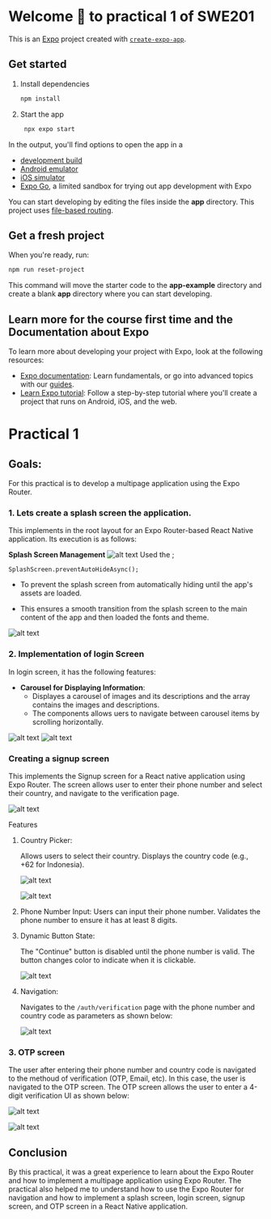 # Welcome 👋 to practical 1 of SWE201

This is an [Expo](https://expo.dev) project created with [`create-expo-app`](https://www.npmjs.com/package/create-expo-app).

## Get started

1. Install dependencies

   ```bash
   npm install
   ```

2. Start the app

   ```bash
    npx expo start
   ```

In the output, you'll find options to open the app in a

- [development build](https://docs.expo.dev/develop/development-builds/introduction/)
- [Android emulator](https://docs.expo.dev/workflow/android-studio-emulator/)
- [iOS simulator](https://docs.expo.dev/workflow/ios-simulator/)
- [Expo Go](https://expo.dev/go), a limited sandbox for trying out app development with Expo

You can start developing by editing the files inside the **app** directory. This project uses [file-based routing](https://docs.expo.dev/router/introduction).

## Get a fresh project

When you're ready, run:

```bash
npm run reset-project
```

This command will move the starter code to the **app-example** directory and create a blank **app** directory where you can start developing.

## Learn more for the course first time and the Documentation about Expo

To learn more about developing your project with Expo, look at the following resources:

- [Expo documentation](https://docs.expo.dev/): Learn fundamentals, or go into advanced topics with our [guides](https://docs.expo.dev/guides).
- [Learn Expo tutorial](https://docs.expo.dev/tutorial/introduction/): Follow a step-by-step tutorial where you'll create a project that runs on Android, iOS, and the web.

# Practical 1 
## **Goals**: 
For this practical is to develop a multipage application using the Expo Router.

### 1. Lets create a splash screen the application. 

This implements in the root layout for an Expo Router-based React Native application. Its execution is as follows:

**Splash Screen Management**
![alt text](imagges/splashscreen1.png)
   Used the ;
   ```code
   SplashScreen.preventAutoHideAsync();
   ```

* To prevent the splash screen from automatically hiding until the app's assets are loaded. 

* This ensures a smooth transition from the splash screen to the main content of the app and then loaded the fonts and theme.

![alt text](imagges/splashscreen-implementation.png)

### 2. Implementation of login Screen

In login screen, it has the following features:

* **Carousel for Displaying Information**:  
  - Displayes a carousel of images and its descriptions and the array contains the images and descriptions. 
   - The components allows uers to navigate between carousel items by scrolling horizontally.

![alt text](imagges/login1.png)
![alt text](imagges/login2.png)

### Creating a signup screen

This implements the Signup screen for a React native application using Expo Router. The screen allows user to enter their phone number and select their country, and navigate to the verification page.

![alt text](imagges/signup1.png)

Features
1. Country Picker:

   Allows users to select their country.
   Displays the country code (e.g., +62 for Indonesia).

   ![alt text](<imagges/signup 2.png>)

   ![alt text](imagges/signup3.png)

2. Phone Number Input:
   Users can input their phone number.
   Validates the phone number to ensure it has at least 8 digits.

3. Dynamic Button State:

   The "Continue" button is disabled until the phone number is valid.
   The button changes color to indicate when it is clickable.

   ![alt text](imagges/signup4.png)
4. Navigation:

   Navigates to the `/auth/verification` page with the phone number and country code as parameters as shown below:

   ![alt text](imagges/verification.png)

### 3. OTP screen

The user after entering their phone number and country code is navigated to the methoud of verification (OTP, Email, etc). In this case, the user is navigated to the OTP screen. The OTP screen allows the user to enter a 4-digit verification UI as shown below:

![alt text](imagges/otp.png)

![alt text](imagges/otp2.png)

## Conclusion
By this practical, it was a great experience to learn about the Expo Router and how to implement a multipage application using Expo Router. The practical also helped me to understand how to use the Expo Router for navigation and how to implement a splash screen, login screen, signup screen, and OTP screen in a React Native application.